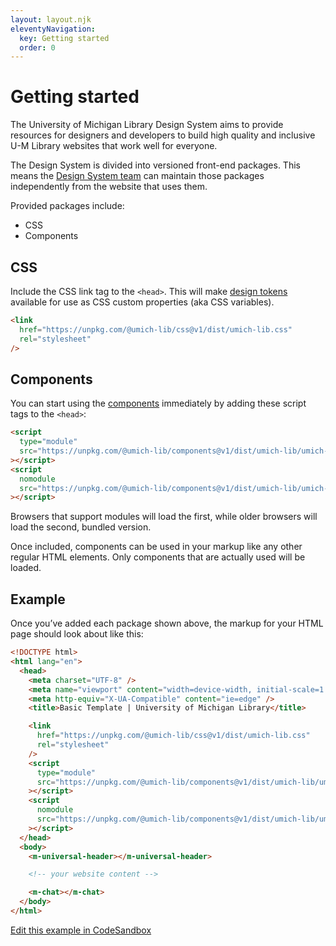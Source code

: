 ```yaml
---
layout: layout.njk
eleventyNavigation:
  key: Getting started
  order: 0
---
```


# Getting started

The University of Michigan Library Design System aims to provide resources for designers and developers to build high quality and inclusive U-M Library websites that work well for everyone.

The Design System is divided into versioned front-end packages. This means the [Design System team](/support) can maintain those packages independently from the website that uses them.

Provided packages include:

- CSS
- Components

## CSS

Include the CSS link tag to the `<head>`. This will make [design tokens](/design-tokens) available for use as CSS custom properties (aka CSS variables).

```html
<link
  href="https://unpkg.com/@umich-lib/css@v1/dist/umich-lib.css"
  rel="stylesheet"
/>
```

## Components

You can start using the [components](/components) immediately by adding these script tags to the `<head>`:

```html
<script
  type="module"
  src="https://unpkg.com/@umich-lib/components@v1/dist/umich-lib/umich-lib.esm.js"
></script>
<script
  nomodule
  src="https://unpkg.com/@umich-lib/components@v1/dist/umich-lib/umich-lib.js"
></script>
```

Browsers that support modules will load the first, while older browsers will load the second, bundled version.

Once included, components can be used in your markup like any other regular HTML elements. Only components that are actually used will be loaded.

## Example

Once you’ve added each package shown above, the markup for your HTML page should look about like this:

```html 9-4
<!DOCTYPE html>
<html lang="en">
  <head>
    <meta charset="UTF-8" />
    <meta name="viewport" content="width=device-width, initial-scale=1.0" />
    <meta http-equiv="X-UA-Compatible" content="ie=edge" />
    <title>Basic Template | University of Michigan Library</title>

    <link
      href="https://unpkg.com/@umich-lib/css@v1/dist/umich-lib.css"
      rel="stylesheet"
    />
    <script
      type="module"
      src="https://unpkg.com/@umich-lib/components@v1/dist/umich-lib/umich-lib.esm.js"
    ></script>
    <script
      nomodule
      src="https://unpkg.com/@umich-lib/components@v1/dist/umich-lib/umich-lib.js"
    ></script>
  </head>
  <body>
    <m-universal-header></m-universal-header>

    <!-- your website content -->

    <m-chat></m-chat>
  </body>
</html>
```

[Edit this example in CodeSandbox](https://codesandbox.io/s/umich-libcomponents-and-umich-libcss-with-unpkg-468rj?fontsize=14&hidenavigation=1&theme=dark)
